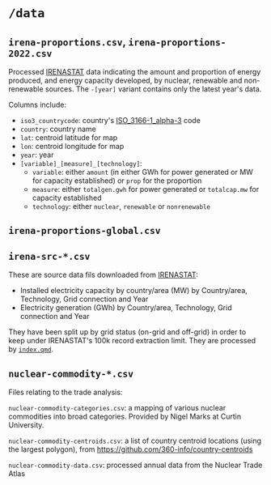 # `/data`

## `irena-proportions.csv`, `irena-proportions-2022.csv`

Processed [IRENASTAT](https://pxweb.irena.org/pxweb/en/IRENASTAT) data indicating the amount and proportion of energy produced, and energy capacity developed, by nuclear, renewable and non-renewable sources. The `-[year]` variant contains only the latest year's data.

Columns include:

- `iso3_countrycode`: country's [ISO_3166-1_alpha-3](https://en.wikipedia.org/wiki/ISO_3166-1_alpha-3) code
- `country`: country name
- `lat`: centroid latitude for map
- `lon`: centroid longitude for map
- `year`: year
- `[variable]_[measure]_[technology]`:
  - `variable`: either `amount` (in either GWh for power generated or MW for capacity established) or `prop` for the proportion
  - `measure`: either `totalgen.gwh` for power generated or `totalcap.mw` for capacity established
  - `technology`: either `nuclear`, `renewable` or `nonrenewable`

## `irena-proportions-global.csv`

## `irena-src-*.csv`

These are source data fils downloaded from [IRENASTAT](https://pxweb.irena.org/pxweb/en/IRENASTAT):

* Installed electricity capacity by country/area (MW) by Country/area, Technology, Grid connection and Year
* Electricity generation (GWh) by Country/area, Technology, Grid connection and Year

They have been split up by grid status (on-grid and off-grid) in order to keep under IRENASTAT's 100k record extraction limit. They are processed by [`index.qmd`](/index.qmd).

## `nuclear-commodity-*.csv`

Files relating to the trade analysis:

`nuclear-commodity-categories.csv`: a mapping of various nuclear commodities into broad categories. Provided by Nigel Marks at Curtin University.

`nuclear-commodity-centroids.csv`: a list of country centroid locations (using the largest polygon), from https://github.com/360-info/country-centroids

`nuclear-commodity-data.csv`: processed annual data from the Nuclear Trade Atlas